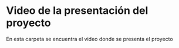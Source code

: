 # Video de la presentación del proyecto

En esta carpeta se encuentra el video donde se presenta el proyecto
